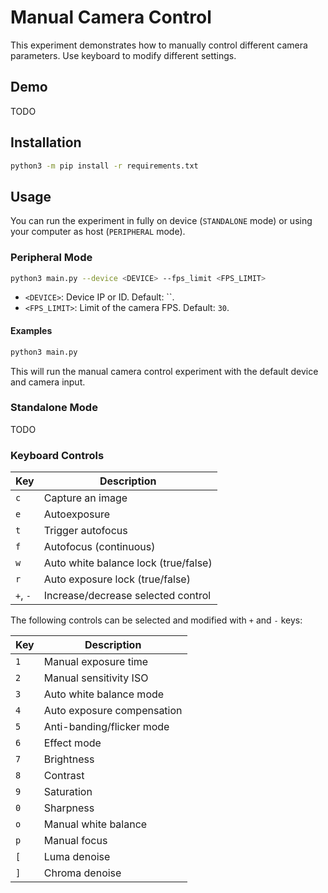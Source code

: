 # Manual Camera Control

This experiment demonstrates how to manually control different camera parameters. Use keyboard to modify different settings.

## Demo

TODO

## Installation

```bash
python3 -m pip install -r requirements.txt
```

## Usage

You can run the experiment in fully on device (`STANDALONE` mode) or using your computer as host (`PERIPHERAL` mode).

### Peripheral Mode

```bash
python3 main.py --device <DEVICE> --fps_limit <FPS_LIMIT>
```

- `<DEVICE>`: Device IP or ID. Default: \`\`.
- `<FPS_LIMIT>`: Limit of the camera FPS. Default: `30`.

#### Examples

```bash
python3 main.py
```

This will run the manual camera control experiment with the default device and camera input.

### Standalone Mode

TODO

### Keyboard Controls

| Key      | Description                          |
| -------- | ------------------------------------ |
| `c`      | Capture an image                     |
| `e`      | Autoexposure                         |
| `t`      | Trigger autofocus                    |
| `f`      | Autofocus (continuous)               |
| `w`      | Auto white balance lock (true/false) |
| `r`      | Auto exposure lock (true/false)      |
| `+`, `-` | Increase/decrease selected control   |

The following controls can be selected and modified with `+` and `-` keys:

| Key | Description                |
| --- | -------------------------- |
| `1` | Manual exposure time       |
| `2` | Manual sensitivity ISO     |
| `3` | Auto white balance mode    |
| `4` | Auto exposure compensation |
| `5` | Anti-banding/flicker mode  |
| `6` | Effect mode                |
| `7` | Brightness                 |
| `8` | Contrast                   |
| `9` | Saturation                 |
| `0` | Sharpness                  |
| `o` | Manual white balance       |
| `p` | Manual focus               |
| `[` | Luma denoise               |
| `]` | Chroma denoise             |
